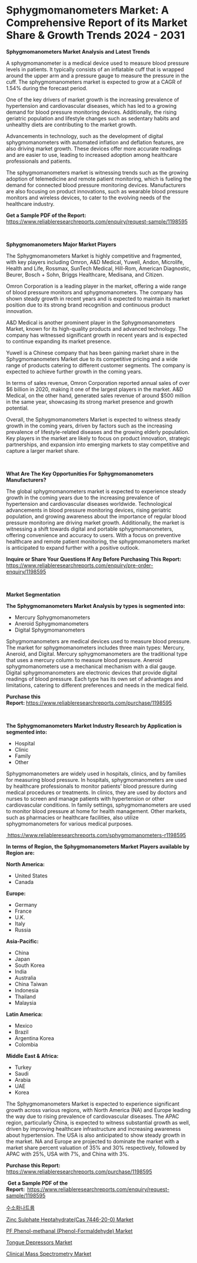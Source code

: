 <p><h1>Sphygmomanometers Market: A Comprehensive Report of its Market Share & Growth Trends 2024 - 2031</h1></p><p><strong>Sphygmomanometers Market Analysis and Latest Trends</strong></p>
<p><p>A sphygmomanometer is a medical device used to measure blood pressure levels in patients. It typically consists of an inflatable cuff that is wrapped around the upper arm and a pressure gauge to measure the pressure in the cuff. The sphygmomanometers market is expected to grow at a CAGR of 1.54% during the forecast period.</p><p>One of the key drivers of market growth is the increasing prevalence of hypertension and cardiovascular diseases, which has led to a growing demand for blood pressure monitoring devices. Additionally, the rising geriatric population and lifestyle changes such as sedentary habits and unhealthy diets are contributing to the market growth.</p><p>Advancements in technology, such as the development of digital sphygmomanometers with automated inflation and deflation features, are also driving market growth. These devices offer more accurate readings and are easier to use, leading to increased adoption among healthcare professionals and patients.</p><p>The sphygmomanometers market is witnessing trends such as the growing adoption of telemedicine and remote patient monitoring, which is fueling the demand for connected blood pressure monitoring devices. Manufacturers are also focusing on product innovations, such as wearable blood pressure monitors and wireless devices, to cater to the evolving needs of the healthcare industry.</p></p>
<p><strong>Get a Sample PDF of the Report:&nbsp;</strong> <a href="https://www.reliableresearchreports.com/enquiry/request-sample/1198595">https://www.reliableresearchreports.com/enquiry/request-sample/1198595</a></p>
<p>&nbsp;</p>
<p><strong>Sphygmomanometers Major Market Players</strong></p>
<p><p>The Sphygmomanometers Market is highly competitive and fragmented, with key players including Omron, A&D Medical, Yuwell, Andon, Microlife, Health and Life, Rossmax, SunTech Medical, Hill-Rom, American Diagnostic, Beurer, Bosch + Sohn, Briggs Healthcare, Medisana, and Citizen.</p><p>Omron Corporation is a leading player in the market, offering a wide range of blood pressure monitors and sphygmomanometers. The company has shown steady growth in recent years and is expected to maintain its market position due to its strong brand recognition and continuous product innovation.</p><p>A&D Medical is another prominent player in the Sphygmomanometers Market, known for its high-quality products and advanced technology. The company has witnessed significant growth in recent years and is expected to continue expanding its market presence.</p><p>Yuwell is a Chinese company that has been gaining market share in the Sphygmomanometers Market due to its competitive pricing and a wide range of products catering to different customer segments. The company is expected to achieve further growth in the coming years.</p><p>In terms of sales revenue, Omron Corporation reported annual sales of over $6 billion in 2020, making it one of the largest players in the market. A&D Medical, on the other hand, generated sales revenue of around $500 million in the same year, showcasing its strong market presence and growth potential.</p><p>Overall, the Sphygmomanometers Market is expected to witness steady growth in the coming years, driven by factors such as the increasing prevalence of lifestyle-related diseases and the growing elderly population. Key players in the market are likely to focus on product innovation, strategic partnerships, and expansion into emerging markets to stay competitive and capture a larger market share.</p></p>
<p>&nbsp;</p>
<p><strong>What Are The Key Opportunities For Sphygmomanometers Manufacturers?</strong></p>
<p><p>The global sphygmomanometers market is expected to experience steady growth in the coming years due to the increasing prevalence of hypertension and cardiovascular diseases worldwide. Technological advancements in blood pressure monitoring devices, rising geriatric population, and growing awareness about the importance of regular blood pressure monitoring are driving market growth. Additionally, the market is witnessing a shift towards digital and portable sphygmomanometers, offering convenience and accuracy to users. With a focus on preventive healthcare and remote patient monitoring, the sphygmomanometers market is anticipated to expand further with a positive outlook.</p></p>
<p><strong>Inquire or Share Your Questions If Any Before Purchasing This Report:</strong> <a href="https://www.reliableresearchreports.com/enquiry/pre-order-enquiry/1198595">https://www.reliableresearchreports.com/enquiry/pre-order-enquiry/1198595</a></p>
<p>&nbsp;</p>
<p><strong>Market Segmentation</strong></p>
<p><strong>The Sphygmomanometers Market Analysis by types is segmented into:</strong></p>
<p><ul><li>Mercury Sphygmomanometers</li><li>Aneroid Sphygmomanometers</li><li>Digital Sphygmomanometers</li></ul></p>
<p><p>Sphygmomanometers are medical devices used to measure blood pressure. The market for sphygmomanometers includes three main types: Mercury, Aneroid, and Digital. Mercury sphygmomanometers are the traditional type that uses a mercury column to measure blood pressure. Aneroid sphygmomanometers use a mechanical mechanism with a dial gauge. Digital sphygmomanometers are electronic devices that provide digital readings of blood pressure. Each type has its own set of advantages and limitations, catering to different preferences and needs in the medical field.</p></p>
<p><strong>Purchase this Report:&nbsp;</strong><a href="https://www.reliableresearchreports.com/purchase/1198595">https://www.reliableresearchreports.com/purchase/1198595</a></p>
<p>&nbsp;</p>
<p><strong>The Sphygmomanometers Market Industry Research by Application is segmented into:</strong></p>
<p><ul><li>Hospital</li><li>Clinic</li><li>Family</li><li>Other</li></ul></p>
<p><p>Sphygmomanometers are widely used in hospitals, clinics, and by families for measuring blood pressure. In hospitals, sphygmomanometers are used by healthcare professionals to monitor patients' blood pressure during medical procedures or treatments. In clinics, they are used by doctors and nurses to screen and manage patients with hypertension or other cardiovascular conditions. In family settings, sphygmomanometers are used to monitor blood pressure at home for health management. Other markets, such as pharmacies or healthcare facilities, also utilize sphygmomanometers for various medical purposes.</p></p>
<p><a href="https://www.reliableresearchreports.com/sphygmomanometers-r1198595">&nbsp;https://www.reliableresearchreports.com/sphygmomanometers-r1198595</a></p>
<p><strong>In terms of Region, the Sphygmomanometers Market Players available by Region are:</strong></p>
<p>
    <p> <strong> North America: </strong>
        <ul>
            <li>United States</li>
            <li>Canada</li>
        </ul>
        </p> 
    <p> <strong> Europe: </strong>
        <ul>
            <li>Germany</li>
            <li>France</li>
            <li>U.K.</li>
            <li>Italy</li>
            <li>Russia</li>
        </ul>
        </p> 
    <p> <strong> Asia-Pacific: </strong>
        <ul>
            <li>China</li>
            <li>Japan</li>
            <li>South Korea</li>
            <li>India</li>
            <li>Australia</li>
            <li>China Taiwan</li>
            <li>Indonesia</li>
            <li>Thailand</li>
            <li>Malaysia</li>
        </ul>
        </p> 
    <p> <strong> Latin America: </strong>
        <ul>
            <li>Mexico</li>
            <li>Brazil</li>
            <li>Argentina Korea</li>
            <li>Colombia</li>
        </ul>
        </p> 
    <p> <strong> Middle East & Africa: </strong>
        <ul>
            <li>Turkey</li>
            <li>Saudi</li>
            <li>Arabia</li>
            <li>UAE</li>
            <li>Korea</li>
        </ul>
    </p>
    </p>
<p><p>The Sphygmomanometers Market is expected to experience significant growth across various regions, with North America (NA) and Europe leading the way due to rising prevalence of cardiovascular diseases. The APAC region, particularly China, is expected to witness substantial growth as well, driven by improving healthcare infrastructure and increasing awareness about hypertension. The USA is also anticipated to show steady growth in the market. NA and Europe are projected to dominate the market with a market share percent valuation of 35% and 30% respectively, followed by APAC with 25%, USA with 7%, and China with 3%.</p></p>
<p><strong>Purchase this Report: </strong><a href="https://www.reliableresearchreports.com/purchase/1198595">https://www.reliableresearchreports.com/purchase/1198595</a></p>
<p>&nbsp;<strong>Get a Sample PDF of the Report:&nbsp;&nbsp;</strong><a href="https://www.reliableresearchreports.com/enquiry/request-sample/1198595">https://www.reliableresearchreports.com/enquiry/request-sample/1198595</a></p>
<p><strong></strong></p>
<p><p><a href="https://github.com/camron674/Market-Research-Report-List-1/blob/main/934217543378.md">수소화나트륨</a></p><p><a href="https://sulfuric-clavicle-d39.notion.site/Zinc-Sulphate-Heptahydrate-Cas-7446-20-0-Market-Analysis-and-Sze-Forecasted-for-period-from-2024-to-5523fcc2584542508c3876219292aaa3">Zinc Sulphate Heptahydrate(Cas 7446-20-0) Market</a></p><p><a href="https://issuu.com/reportprime-2/docs/pf-phenol-methanal-phenol-formaldehyde-market-size">PF Phenol-methanal (Phenol-Formaldehyde) Market</a></p><p><a href="https://github.com/brenzgnarento/Market-Research-Report-List-2/blob/main/tongue-depressors-market.md">Tongue Depressors Market</a></p><p><a href="https://github.com/jerrycopelandthomaswsqd8q/Market-Research-Report-List-2/blob/main/clinical-mass-spectrometry-market.md">Clinical Mass Spectrometry Market</a></p></p>